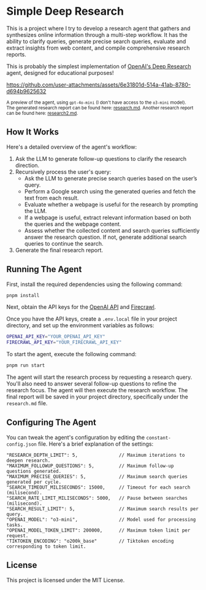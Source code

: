 # Simple De‌ep Research

This is a project where I try to develop a research agent that gathers and synthesizes online information through a multi-step workflow. It has the ability to clarify queries, generate precise search queries, evaluate and extract insights from web content, and compile comprehensive research reports. 

This is probably the simplest implementation of [OpenAI's Deep Research](https://openai.com/index/introducing-deep-research/) agent, designed for educational purposes!

https://github.com/user-attachments/assets/6e31801d-514a-41ab-8780-d694b9625632

<sup>A preview of the agent, using `gpt-4o-mini` (I don't have access to the `o3-mini` model).</sup>
<br><sup>The generated research report can be found here: [research.md](https://github.com/minh-ton/simple-deep-research/blob/main/research/research.md). Another research report can be found here: [research2.md](https://github.com/minh-ton/simple-deep-research/blob/main/research/research2.md).</sup>


## How It Works
Here's a detailed overview of the agent's workflow:

1. Ask the LLM to generate follow-up questions to clarify the research direction.
2. Recursively process the user's query:
   - Ask the LLM to generate precise search queries based on the user’s query.
   - Perform a Google search using the generated queries and fetch the text from each result.  
   - Evaluate whether a webpage is useful for the research by prompting the LLM.  
   - If a webpage is useful, extract relevant information based on both the queries and the webpage content.  
   - Assess whether the collected content and search queries sufficiently answer the research question. If not, generate additional search queries to continue the search.  
3. Generate the final research report.

## Running The Agent
First, install the required dependencies using the following command:
```sh
pnpm install
```

Next, obtain the API keys for the [OpenAI API](https://platform.openai.com/docs/overview) and [Firecrawl](https://docs.firecrawl.dev/introduction).

Once you have the API keys, create a `.env.local` file in your project directory, and set up the environment variables as follows:
```sh
OPENAI_API_KEY="YOUR_OPENAI_API_KEY"
FIRECRAWL_API_KEY="YOUR_FIRECRAWL_API_KEY"
```

To start the agent, execute the following command:
```sh
pnpm run start
```

The agent will start the research process by requesting a research query. You'll also need to answer several follow-up questions to refine the research focus. The agent will then execute the research workflow. The final report will be saved in your project directory, specifically under the `research.md` file.

## Configuring The Agent
You can tweak the agent's configuration by editing the `constant-config.json` file. Here's a brief explanation of the settings:
```
"RESEARCH_DEPTH_LIMIT": 5,               // Maximum iterations to deepen research.
"MAXIMUM_FOLLOWUP_QUESTIONS": 5,         // Maximum follow-up questions generated.
"MAXIMUM_PRECISE_QUERIES": 5,            // Maximum search queries generated per cycle.
"SEARCH_TIMEOUT_MILISECONDS": 15000,     // Timeout for each search (milisecond).
"SEARCH_RATE_LIMIT_MILISECONDS": 5000,   // Pause between searches (milisecond).
"SEARCH_RESULT_LIMIT": 5,                // Maximum search results per query.
"OPENAI_MODEL": "o3-mini",               // Model used for processing tasks.
"OPENAI_MODEL_TOKEN_LIMIT": 200000,      // Maximum token limit per request.
"TIKTOKEN_ENCODING": "o200k_base"        // Tiktoken encoding corresponding to token limit.
```

## License
This project is licensed under the MIT License.
